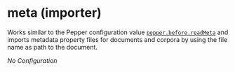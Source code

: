# meta (importer)

Works similar to the Pepper configuration value
[`pepper.before.readMeta`](https://corpus-tools.org/pepper/generalCustomizationProperties.html)
and imports metadata property files for documents and corpora by using the file
name as path to the document.

*No Configuration*

